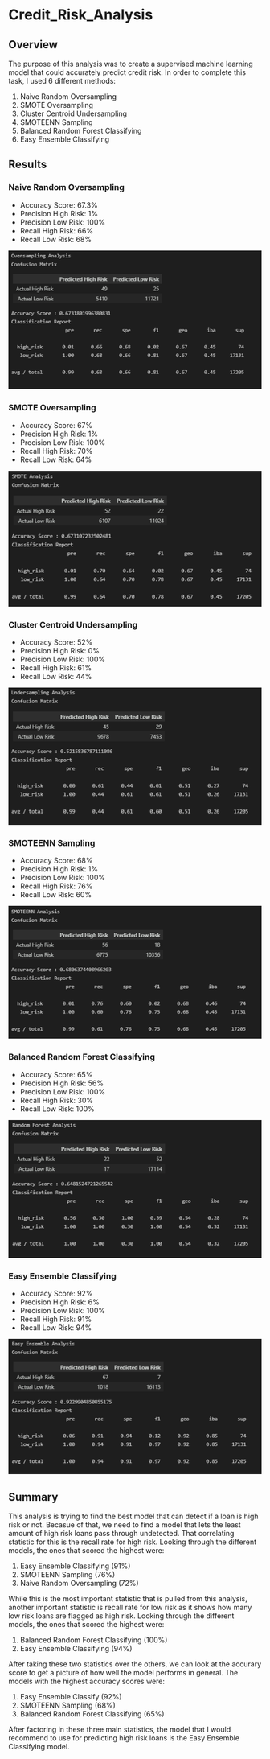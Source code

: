 # Credit_Risk_Analysis

## Overview

The purpose of this analysis was to create a supervised machine learning model that could accurately predict credit risk. In order to complete this task, I used 6 different methods:

1. Naive Random Oversampling
2. SMOTE Oversampling
3. Cluster Centroid Undersampling
4. SMOTEENN Sampling
5. Balanced Random Forest Classifying
6. Easy Ensemble Classifying

## Results

### Naive Random Oversampling

* Accuracy Score: 67.3%
* Precision High Risk: 1%
* Precision Low Risk: 100%
* Recall High Risk: 66%
* Recall Low Risk: 68%

![oversampling](https://github.com/PSWil/Credit_Risk_Analysis/blob/main/Images/oversampling.png)

### SMOTE Oversampling

* Accuracy Score: 67%
* Precision High Risk: 1%
* Precision Low Risk: 100%
* Recall High Risk: 70%
* Recall Low Risk: 64%

![SMOTE](https://github.com/PSWil/Credit_Risk_Analysis/blob/main/Images/smote.png)

### Cluster Centroid Undersampling

* Accuracy Score: 52%
* Precision High Risk: 0%
* Precision Low Risk: 100%
* Recall High Risk: 61%
* Recall Low Risk: 44%

![undersampling](https://github.com/PSWil/Credit_Risk_Analysis/blob/main/Images/undersampling.png)

### SMOTEENN Sampling

* Accuracy Score: 68%
* Precision High Risk: 1%
* Precision Low Risk: 100%
* Recall High Risk: 76%
* Recall Low Risk: 60%

![SMOTEENN](https://github.com/PSWil/Credit_Risk_Analysis/blob/main/Images/smoteenn.png)

### Balanced Random Forest Classifying

* Accuracy Score: 65%
* Precision High Risk: 56%
* Precision Low Risk: 100%
* Recall High Risk: 30%
* Recall Low Risk: 100%

![random_forest](https://github.com/PSWil/Credit_Risk_Analysis/blob/main/Images/random_forest.png)

### Easy Ensemble Classifying

* Accuracy Score: 92%
* Precision High Risk: 6%
* Precision Low Risk: 100%
* Recall High Risk: 91%
* Recall Low Risk: 94%

![easy_ensemble](https://github.com/PSWil/Credit_Risk_Analysis/blob/main/Images/easy_ensemble.png)

## Summary

This analysis is trying to find the best model that can detect if a loan is high risk or not. Becasue of that, we need to find a model that lets the least amount of high risk loans pass through undetected. That correlating statistic for this is the recall rate for high risk. Looking through the different models, the ones that scored the highest were:

1. Easy Ensemble Classifying (91%)
2. SMOTEENN Sampling (76%)
3. Naive Random Oversampling (72%)

While this is the most important statistic that is pulled from this analysis, another important statistic is recall rate for low risk as it shows how many low risk loans are flagged as high risk. Looking through the different models, the ones that scored the highest were:

1. Balanced Random Forest Classifying (100%)
2. Easy Ensemble Classifying (94%)

After taking these two statistics over the others, we can look at the accurary score to get a picture of how well the model performs in general. The models with the highest accuracy scores were:

1. Easy Ensemble Classify (92%)
2. SMOTEENN Sampling (68%)
3. Balanced Random Forest Classifying (65%)

After factoring in these three main statistics, the model that I would recommend to use for predicting high risk loans is the Easy Ensemble Classifying model.
